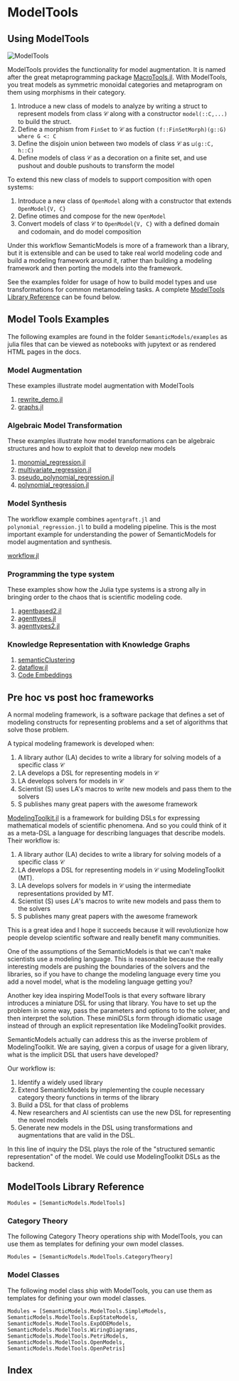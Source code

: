# ModelTools


## Using ModelTools

![ModelTools](img/semanticmodels_jl.dot.svg)

ModelTools provides the functionality for model augmentation. It is named after the great metaprogramming package
[MacroTools.jl](https://github.com/MikeInnes/MacroTools.jl/). With ModelTools, you treat models as symmetric monoidal categories and metaprogram on them using morphisms in their category.

1. Introduce a new class of models to analyze by writing a struct to represent models from class $\mathcal{C}$ along
   with a constructor `model(::C,...)` to build the struct.
1. Define a morphism from `FinSet` to $\mathcal{C}$ as fuction `(f::FinSetMorph)(g::G) where G <: C`
1. Define the disjoin union between two models of class $\mathcal{C}$ as `⊔(g::C, h::C)`
1. Define models of class $\mathcal{C}$ as a decoration on a finite set, and use pushout and double pushouts to transform the model

To extend this new class of models to support composition with open systems:

1. Introduce a new class of `OpenModel` along with a constructor that extends `OpenModel{V, C}`
1. Define otimes and compose for the new `OpenModel`
1. Convert models of class $\mathcal{C}$ to `OpenModel{V, C}` with a defined domain and codomain, and do model composition

Under this workflow SemanticModels is more of a framework than a library, but it is extensible and can be used to take
real world modeling code and build a modeling framework around it, rather than building a modeling framework and then
porting the models into the framework.

See the examples folder for usage of how to build model types and use transformations for common metamodeling tasks.
A complete [ModelTools Library Reference](@ref) can be found below.

## Model Tools Examples

The following examples are found in the folder `SemanticModels/examples` as julia files that can be viewed as
notebooks with jupytext or as rendered HTML pages in the docs.

### Model Augmentation

These examples illustrate model augmentation with ModelTools
1. [rewrite_demo.jl](examples/html/rewrite_demo.html)
1. [graphs.jl](examples/html/graphs.html)

### Algebraic Model Transformation
These examples illustrate how model transformations can be algebraic structures
and how to exploit that to develop new models
1. [monomial_regression.jl](examples/html/monomial_regression.html)
1. [multivariate_regression.jl](examples/html/multivariate_regression.html)
1. [pseudo_polynomial_regression.jl](examples/html/pseudo_polynomial_regression.html)
1. [polynomial_regression.jl](examples/html/polynomial_regression.html)

### Model Synthesis
The workflow example combines `agentgraft.jl` and `polynomial_regression.jl` to
build a modeling pipeline. This is the most important example for understanding
the power of SemanticModels for model augmentation and synthesis.

[workflow.jl](examples/html/workflow.html)

### Programming the type system
These examples show how the Julia type systems is a strong ally in bringing
order to the chaos that is scientific modeling code. 
1. [agentbased2.jl](examples/html/agentbased2.html)
1. [agenttypes.jl](examples/html/agenttypes.html)
1. [agenttypes2.jl](examples/html/agenttypes2.html)

### Knowledge Representation with Knowledge Graphs
1. [semanticClustering](https://github.com/jpfairbanks/SemanticModels.jl/blob/masterexamples/semanticClustering)
1. [dataflow.jl](examples/html/dataflow.html)
1. [Code Embeddings](https://github.com/jpfairbanks/SemanticModels.jl/blob/master/doc/src/notebooks/autoencoding_julia.ipynb)

## Pre hoc vs post hoc frameworks

A normal modeling framework, is a software package that defines a set of modeling constructs for representing problems
and a set of algorithms that solve those problem.

A typical modeling framework is developed when: 

1. A library author (LA) decides to write a library for solving models of a specific class $\mathcal{C}$
1. LA develops a DSL for representing models in $\mathcal{C}$
1. LA develops solvers for models in $\mathcal{C}$
1. Scientist (S) uses LA's macros to write new models and pass them to the solvers
1. S publishes many great papers with the awesome framework

[ModelingToolkit.jl](https://github.com/JuliaDiffEq/ModelingToolkit.jl) is a framework for building DSLs for expressing
mathematical models of scientific phenomena. And so you could think of it as a meta-DSL a language for describing
languages that describe models. Their workflow is:

1. A library author (LA) decides to write a library for solving models of a specific class $\mathcal{C}$
1. LA develops a DSL for representing models in $\mathcal{C}$ using ModelingToolkit (MT).
1. LA develops solvers for models in $\mathcal{C}$ using the intermediate representations provided by MT. 
1. Scientist (S) uses $LA$'s macros to write new models and pass them to the solvers
1. S publishes many great papers with the awesome framework

This is a great idea and I hope it succeeds because it will revolutionize how people develop scientific software and
really benefit many communities.

One of the assumptions of the SemanticModels is that we can't make scientists use a modeling language. This is
reasonable because the really interesting models are pushing the boundaries of the solvers and the libraries, so if you
have to change the modeling language every time you add a novel model, what is the modeling language getting you?

Another key idea inspiring ModelTools is that every software library introduces a miniature DSL for using that library.
You have to set up the problem in some way, pass the parameters and options to to the solver, and then interpret the
solution. These miniDSLs form through idiomatic usage instead of through an explicit representation like ModelingToolkit
provides.

SemanticModels actually can address this as the inverse problem of ModelingToolkit. We are saying, given a corpus of
usage for a given library, what is the implicit DSL that users have developed?

Our workflow is:

1. Identify a widely used library
1. Extend SemanticModels by implementing the couple necessary category theory functions in terms of the library
1. Build a DSL for that class of problems
1. New researchers and AI scientists can use the new DSL for representing the novel models
1. Generate new models in the DSL using transformations and augmentations that are valid in the DSL.

In this line of inquiry the DSL plays the role of the "structured semantic representation" of the model. We could use
ModelingToolkit DSLs as the backend.

## ModelTools Library Reference

```@autodocs
Modules = [SemanticModels.ModelTools]
```

### Category Theory

The following Category Theory operations ship with ModelTools, you can use them as templates for defining your own model classes.

```@autodocs
Modules = [SemanticModels.ModelTools.CategoryTheory]
```

### Model Classes 

The following model class ship with ModelTools, you can use them as templates for defining your own model classes.
```@autodocs
Modules = [SemanticModels.ModelTools.SimpleModels,
SemanticModels.ModelTools.ExpStateModels, SemanticModels.ModelTools.ExpODEModels,
SemanticModels.ModelTools.WiringDiagrams,
SemanticModels.ModelTools.PetriModels,
SemanticModels.ModelTools.OpenModels,
SemanticModels.ModelTools.OpenPetris]
```

## Index

```@index
```
